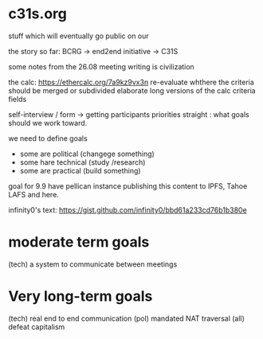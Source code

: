 # c31s.org
stuff which will eventually go public on our 

the story so far: BCRG -> end2end initiative -> C31S

some notes from the 26.08 meeting
writing is civilization

the calc: https://ethercalc.org/7a9kz9vx3n 
re-evaluate whthere the criteria should be merged or subdivided
elaborate long versions of the calc criteria fields

self-interview / form -> getting participants priorities straight : what goals should we work toward.

we need to define goals
  - some are political (changege something)
  - some hare technical (study /research)
  - some are practical (build something)

goal for 9.9 have pellican instance publishing  this content to IPFS, Tahoe LAFS and here. 

infinity0's text: https://gist.github.com/infinity0/bbd61a233cd76b1b380e


# moderate term goals

(tech) a system to  communicate between meetings



# Very long-term goals
(tech) real end to end communication
(pol) mandated NAT traversal
(all) defeat capitalism
